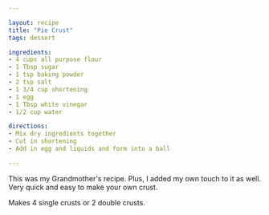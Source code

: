```yaml
---

layout: recipe
title: "Pie Crust"
tags: dessert

ingredients:
- 4 cups all purpose flour
- 1 Tbsp sugar
- 1 tsp baking powder
- 2 tsp salt
- 1 3/4 cup shortening
- 1 egg
- 1 Tbsp white vinegar
- 1/2 cup water

directions:
- Mix dry ingredients together
- Cut in shortening
- Add in egg and liquids and form into a ball

---
```


This was my Grandmother's recipe. Plus, I added my own touch to it as well. Very quick and easy to make your own crust.

Makes 4 single crusts or 2 double crusts.
